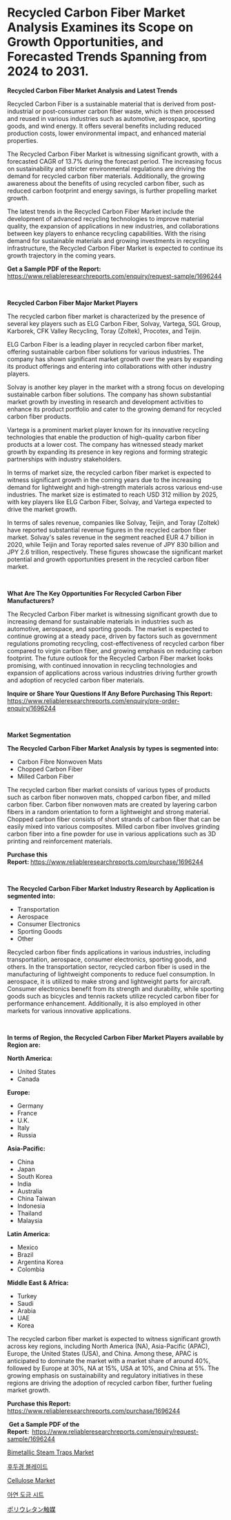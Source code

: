 <p><h1>Recycled Carbon Fiber Market Analysis Examines its Scope on Growth Opportunities, and Forecasted Trends Spanning from 2024 to 2031.</h1></p><p><strong>Recycled Carbon Fiber Market Analysis and Latest Trends</strong></p>
<p><p>Recycled Carbon Fiber is a sustainable material that is derived from post-industrial or post-consumer carbon fiber waste, which is then processed and reused in various industries such as automotive, aerospace, sporting goods, and wind energy. It offers several benefits including reduced production costs, lower environmental impact, and enhanced material properties.</p><p>The Recycled Carbon Fiber Market is witnessing significant growth, with a forecasted CAGR of 13.7% during the forecast period. The increasing focus on sustainability and stricter environmental regulations are driving the demand for recycled carbon fiber materials. Additionally, the growing awareness about the benefits of using recycled carbon fiber, such as reduced carbon footprint and energy savings, is further propelling market growth.</p><p>The latest trends in the Recycled Carbon Fiber Market include the development of advanced recycling technologies to improve material quality, the expansion of applications in new industries, and collaborations between key players to enhance recycling capabilities. With the rising demand for sustainable materials and growing investments in recycling infrastructure, the Recycled Carbon Fiber Market is expected to continue its growth trajectory in the coming years.</p></p>
<p><strong>Get a Sample PDF of the Report:&nbsp;</strong> <a href="https://www.reliableresearchreports.com/enquiry/request-sample/1696244">https://www.reliableresearchreports.com/enquiry/request-sample/1696244</a></p>
<p>&nbsp;</p>
<p><strong>Recycled Carbon Fiber Major Market Players</strong></p>
<p><p>The recycled carbon fiber market is characterized by the presence of several key players such as ELG Carbon Fiber, Solvay, Vartega, SGL Group, Karborek, CFK Valley Recycling, Toray (Zoltek), Procotex, and Teijin. </p><p>ELG Carbon Fiber is a leading player in recycled carbon fiber market, offering sustainable carbon fiber solutions for various industries. The company has shown significant market growth over the years by expanding its product offerings and entering into collaborations with other industry players.</p><p>Solvay is another key player in the market with a strong focus on developing sustainable carbon fiber solutions. The company has shown substantial market growth by investing in research and development activities to enhance its product portfolio and cater to the growing demand for recycled carbon fiber products.</p><p>Vartega is a prominent market player known for its innovative recycling technologies that enable the production of high-quality carbon fiber products at a lower cost. The company has witnessed steady market growth by expanding its presence in key regions and forming strategic partnerships with industry stakeholders.</p><p>In terms of market size, the recycled carbon fiber market is expected to witness significant growth in the coming years due to the increasing demand for lightweight and high-strength materials across various end-use industries. The market size is estimated to reach USD 312 million by 2025, with key players like ELG Carbon Fiber, Solvay, and Vartega expected to drive the market growth.</p><p>In terms of sales revenue, companies like Solvay, Teijin, and Toray (Zoltek) have reported substantial revenue figures in the recycled carbon fiber market. Solvay's sales revenue in the segment reached EUR 4.7 billion in 2020, while Teijin and Toray reported sales revenue of JPY 830 billion and JPY 2.6 trillion, respectively. These figures showcase the significant market potential and growth opportunities present in the recycled carbon fiber market.</p></p>
<p>&nbsp;</p>
<p><strong>What Are The Key Opportunities For Recycled Carbon Fiber Manufacturers?</strong></p>
<p><p>The Recycled Carbon Fiber market is witnessing significant growth due to increasing demand for sustainable materials in industries such as automotive, aerospace, and sporting goods. The market is expected to continue growing at a steady pace, driven by factors such as government regulations promoting recycling, cost-effectiveness of recycled carbon fiber compared to virgin carbon fiber, and growing emphasis on reducing carbon footprint. The future outlook for the Recycled Carbon Fiber market looks promising, with continued innovation in recycling technologies and expansion of applications across various industries driving further growth and adoption of recycled carbon fiber materials.</p></p>
<p><strong>Inquire or Share Your Questions If Any Before Purchasing This Report:</strong> <a href="https://www.reliableresearchreports.com/enquiry/pre-order-enquiry/1696244">https://www.reliableresearchreports.com/enquiry/pre-order-enquiry/1696244</a></p>
<p>&nbsp;</p>
<p><strong>Market Segmentation</strong></p>
<p><strong>The Recycled Carbon Fiber Market Analysis by types is segmented into:</strong></p>
<p><ul><li>Carbon Fibre Nonwoven Mats</li><li>Chopped Carbon Fiber</li><li>Milled Carbon Fiber</li></ul></p>
<p><p>The recycled carbon fiber market consists of various types of products such as carbon fiber nonwoven mats, chopped carbon fiber, and milled carbon fiber. Carbon fiber nonwoven mats are created by layering carbon fibers in a random orientation to form a lightweight and strong material. Chopped carbon fiber consists of short strands of carbon fiber that can be easily mixed into various composites. Milled carbon fiber involves grinding carbon fiber into a fine powder for use in various applications such as 3D printing and reinforcement materials.</p></p>
<p><strong>Purchase this Report:&nbsp;</strong><a href="https://www.reliableresearchreports.com/purchase/1696244">https://www.reliableresearchreports.com/purchase/1696244</a></p>
<p>&nbsp;</p>
<p><strong>The Recycled Carbon Fiber Market Industry Research by Application is segmented into:</strong></p>
<p><ul><li>Transportation</li><li>Aerospace</li><li>Consumer Electronics</li><li>Sporting Goods</li><li>Other</li></ul></p>
<p><p>Recycled carbon fiber finds applications in various industries, including transportation, aerospace, consumer electronics, sporting goods, and others. In the transportation sector, recycled carbon fiber is used in the manufacturing of lightweight components to reduce fuel consumption. In aerospace, it is utilized to make strong and lightweight parts for aircraft. Consumer electronics benefit from its strength and durability, while sporting goods such as bicycles and tennis rackets utilize recycled carbon fiber for performance enhancement. Additionally, it is also employed in other markets for various innovative applications.</p></p>
<p>&nbsp;</p>
<p><strong>In terms of Region, the Recycled Carbon Fiber Market Players available by Region are:</strong></p>
<p>
    <p> <strong> North America: </strong>
        <ul>
            <li>United States</li>
            <li>Canada</li>
        </ul>
        </p> 
    <p> <strong> Europe: </strong>
        <ul>
            <li>Germany</li>
            <li>France</li>
            <li>U.K.</li>
            <li>Italy</li>
            <li>Russia</li>
        </ul>
        </p> 
    <p> <strong> Asia-Pacific: </strong>
        <ul>
            <li>China</li>
            <li>Japan</li>
            <li>South Korea</li>
            <li>India</li>
            <li>Australia</li>
            <li>China Taiwan</li>
            <li>Indonesia</li>
            <li>Thailand</li>
            <li>Malaysia</li>
        </ul>
        </p> 
    <p> <strong> Latin America: </strong>
        <ul>
            <li>Mexico</li>
            <li>Brazil</li>
            <li>Argentina Korea</li>
            <li>Colombia</li>
        </ul>
        </p> 
    <p> <strong> Middle East & Africa: </strong>
        <ul>
            <li>Turkey</li>
            <li>Saudi</li>
            <li>Arabia</li>
            <li>UAE</li>
            <li>Korea</li>
        </ul>
    </p>
    </p>
<p><p>The recycled carbon fiber market is expected to witness significant growth across key regions, including North America (NA), Asia-Pacific (APAC), Europe, the United States (USA), and China. Among these, APAC is anticipated to dominate the market with a market share of around 40%, followed by Europe at 30%, NA at 15%, USA at 10%, and China at 5%. The growing emphasis on sustainability and regulatory initiatives in these regions are driving the adoption of recycled carbon fiber, further fueling market growth.</p></p>
<p><strong>Purchase this Report: </strong><a href="https://www.reliableresearchreports.com/purchase/1696244">https://www.reliableresearchreports.com/purchase/1696244</a></p>
<p>&nbsp;<strong>Get a Sample PDF of the Report:&nbsp;&nbsp;</strong><a href="https://www.reliableresearchreports.com/enquiry/request-sample/1696244">https://www.reliableresearchreports.com/enquiry/request-sample/1696244</a></p>
<p><strong></strong></p>
<p><p><a href="https://issuu.com/reportprime-2/docs/bimetallic-steam-traps-market-size-2030.pptx">Bimetallic Steam Traps Market</a></p><p><a href="https://github.com/vsr06p4p49/Market-Research-Report-List-1/blob/main/6701073192043.md">후두경 블레이드</a></p><p><a href="https://github.com/angelajermaine/Market-Research-Report-List-2/blob/main/cellulose-market.md">Cellulose Market</a></p><p><a href="https://github.com/oajzkywllm460/Market-Research-Report-List-1/blob/main/4008110192042.md">아연 도금 시트</a></p><p><a href="https://github.com/mreklxf44233/Market-Research-Report-List-1/blob/main/2133414192227.md">ポリウレタン触媒</a></p></p>